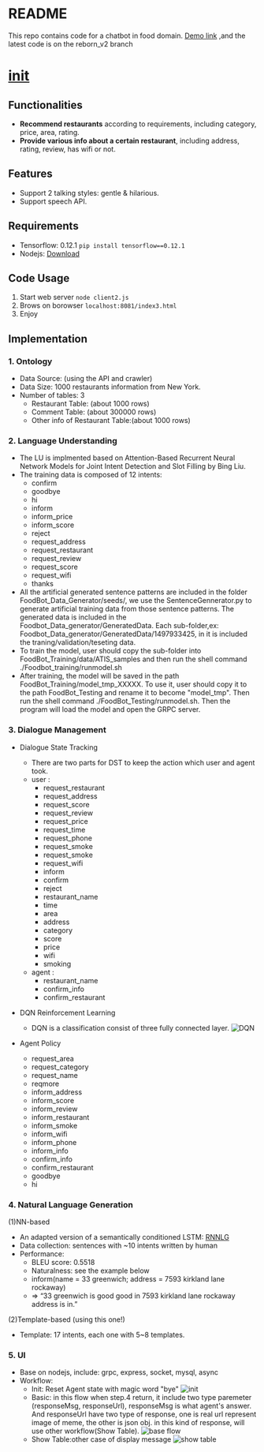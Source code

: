 # README
This repo contains code for a chatbot in food domain. [Demo link](http://140.112.49.151:8081/index3.html)
,and the latest code is on the reborn_v2 branch 

# [init](./img/FoobBot1_poster.pdf)

## Functionalities
* **Recommend restaurants** according to requirements, including category, price, area, rating.
* **Provide various info about a certain restaurant**, including address, rating, review, has wifi or not.

## Features
* Support 2 talking styles: gentle & hilarious.
* Support speech API.

## Requirements
* Tensorflow: 0.12.1
`pip install tensorflow==0.12.1`
* Nodejs: [Download](https://nodejs.org/en/download/package-manager/)

## Code Usage
1. Start web server `node client2.js`
2. Brows on borowser `localhost:8081/index3.html`
3. Enjoy

## Implementation
### 1. Ontology
* Data Source: (using the API and crawler)
* Data Size: 1000 restaurants information from New York.
* Number of tables: 3
    * Restaurant Table: (about 1000 rows)
    * Comment Table: (about 300000 rows)
    * Other info of Restaurant Table:(about 1000 rows)

### 2. Language Understanding
* The LU is implmented based on Attention-Based Recurrent Neural Network Models for Joint Intent Detection
and Slot Filling by Bing Liu.
* The training data is composed of 12 intents:
    * confirm
    * goodbye
    * hi
    * inform
    * inform_price
    * inform_score
    * reject
    * request_address
    * request_restaurant
    * request_review
    * request_score
    * request_wifi
    * thanks
* All the artificial generated sentence patterns are included in the folder FoodBot_Data_Generator/seeds/, we use the SentenceGennerator.py to generate artificial training data from those sentence patterns. The generated data is included in the Foodbot_Data_generator/GeneratedData. Each sub-folder,ex: Foodbot_Data_generator/GeneratedData/1497933425, in it is included the traning/validation/teseting data.
* To train the model, user should copy the sub-folder into FoodBot_Training/data/ATIS_samples and then run the shell command ./Foodbot_training/runmodel.sh
* After training, the model will be saved in the path FoodBot_Training/model_tmp_XXXXX. To use it, user should copy it to the path FoodBot_Testing and rename it to become "model_tmp". Then run the shell command ./FoodBot_Testing/runmodel.sh. Then the program will load the model and open the GRPC server.

### 3. Dialogue Management
* Dialogue State Tracking
    * There are two parts for DST to keep the action which user and agent took.
    * user :
        * request_restaurant
        * request_address
        * request_score
	    * request_review
	    * request_price
	    * request_time
	    * request_phone
	    * request_smoke
	    * request_smoke
	    * request_wifi
	    * inform
	    * confirm
	    * reject
	    * restaurant_name
	    * time
	    * area
	    * address
	    * category
	    * score
	    * price
	    * wifi
	    * smoking
    * agent :
	    * restaurant_name
	    * confirm_info
	    * confirm_restaurant

* DQN Reinforcement Learning
    * DQN is a classification consist of three fully connected layer.
    ![DQN](./img/RL.png)
    
* Agent Policy
    * request_area
    * request_category
    * request_name
    * reqmore
    * inform_address
    * inform_score
    * inform_review
    * inform_restaurant
    * inform_smoke
    * inform_wifi
    * inform_phone
    * inform_info
    * confirm_info
    * confirm_restaurant
    * goodbye
    * hi

### 4. Natural Language Generation
(1)NN-based
* An adapted version of a semantically conditioned LSTM: [RNNLG](https://github.com/shawnwun/RNNLG)
* Data collection: sentences with ~10 intents written by human
* Performance: 
    * BLEU score: 0.5518
    * Naturalness: see the example below
    * inform(name = 33 greenwich; address = 7593 kirkland lane rockaway)
    * => “33 greenwich is good good in 7593 kirkland lane rockaway address is in.”

(2)Template-based (using this one!)
* Template: 17 intents, each one with 5~8 templates.

### 5. UI
* Base on nodejs, include: grpc, express, socket, mysql, async
* Workflow:
	* Init: Reset Agent state with magic word "bye" ![init](./img/FoodBot-wf2.jpg)
	* Basic: in this flow when step.4 return, it include two type paremeter (responseMsg, responseUrl), responseMsg is what agent's answer. And responseUrl have two type of response, one is real url represent image of meme, the other is json obj. in this kind of response, will use other workflow(Show Table). ![base flow](./img/FoodBot-wf1.jpg)
	* Show Table:other case of display message ![show table](./img/showTable.png)
	
